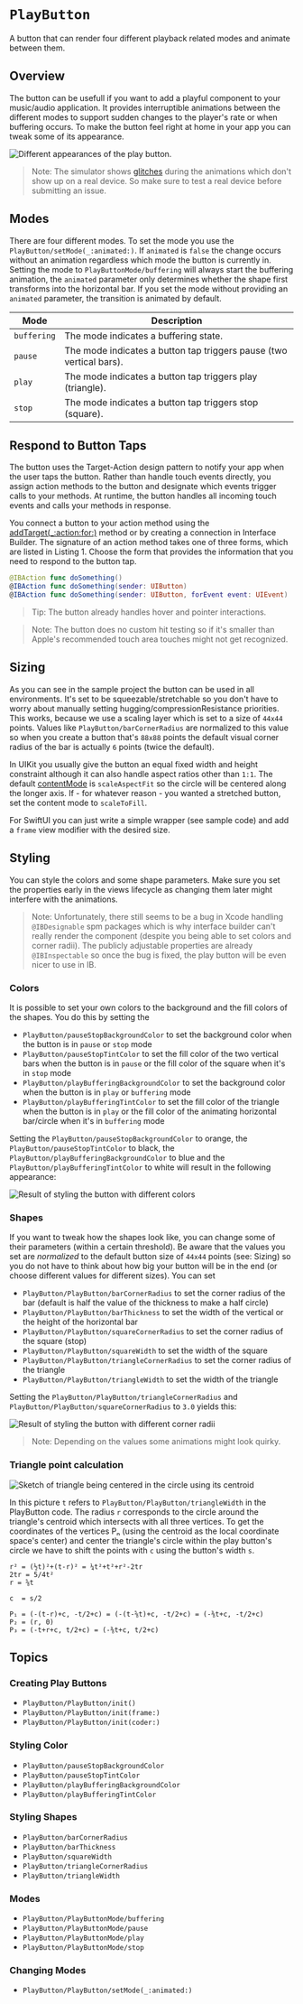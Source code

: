 # ``PlayButton``

A button that can render four different playback related modes and animate between them.

## Overview

The button can be usefull if you want to add a playful component to your music/audio application. It provides interruptible animations between the different modes to support sudden changes to the player's rate or when buffering occurs. To make the button feel right at home in your app you can tweak some of its appearance. 

![Different appearances of the play button.](play-button-overview.png)

> Note: The simulator shows [glitches](https://stackoverflow.com/questions/65472584/calayer-path-animation-flickers-when-stopping-and-starting-again) during the animations which don't show up on a real device. So make sure to test a real device before submitting an issue. 

## Modes

There are four different modes. To set the mode you use the ``PlayButton/setMode(_:animated:)``. If `animated` is `false` the change occurs without an animation regardless which mode the button is currently in. Setting the mode to ``PlayButtonMode/buffering`` will always start the buffering animation, the `animated` parameter only determines whether the shape first transforms into the horizontal bar. If you set the mode without providing an `animated` parameter, the transition is animated by default.  

| Mode         | Description                                                         |
| ------------ | ------------------------------------------------------------------- | 
| `buffering`  | The mode indicates a buffering state.                               |
| `pause`      | The mode indicates a button tap triggers pause (two vertical bars). |
| `play`       | The mode indicates a button tap triggers play (triangle).           |
| `stop`       | The mode indicates a button tap triggers stop (square).             |

## Respond to Button Taps

The button uses the Target-Action design pattern to notify your app when the user taps the button. Rather than handle touch events directly, you assign action methods to the button and designate which events trigger calls to your methods. At runtime, the button handles all incoming touch events and calls your methods in response.

You connect a button to your action method using the [addTarget(_:action:for:)](https://developer.apple.com/documentation/uikit/uicontrol/1618259-addtarget) method or by creating a connection in Interface Builder. The signature of an action method takes one of three forms, which are listed in Listing 1. Choose the form that provides the information that you need to respond to the button tap.

```swift
@IBAction func doSomething()
@IBAction func doSomething(sender: UIButton)
@IBAction func doSomething(sender: UIButton, forEvent event: UIEvent)
```

> Tip: The button already handles hover and pointer interactions.

> Note: The button does no custom hit testing so if it's smaller than Apple's recommended touch area touches might not get recognized.

## Sizing

As you can see in the sample project the button can be used in all environments. It's set to be squeezable/stretchable so you don't have to worry about manually setting hugging/compressionResistance priorities. This works, because we use a scaling layer which is set to a size of `44x44` points. Values like ``PlayButton/barCornerRadius`` are normalized to this value so when you create a button that's `88x88` points the default visual corner radius of the bar is actually `6` points (twice the default). 

In UIKit you usually give the button an equal fixed width and height constraint although it can also handle aspect ratios other than `1:1`. The default [contentMode](https://developer.apple.com/documentation/uikit/uiview/1622619-contentmode) is `scaleAspectFit` so the circle will be centered along the longer axis. If - for whatever reason - you wanted a stretched button, set the content mode to `scaleToFill`.

For SwiftUI you can just write a simple wrapper (see sample code) and add a `frame` view modifier with the desired size.

## Styling

You can style the colors and some shape parameters. Make sure you set the properties early in the views lifecycle as changing them later might interfere with the animations.

> Note: Unfortunately, there still seems to be a bug in Xcode handling `@IBDesignable` spm packages which is why interface builder can't really render the component (despite you being able to set colors and corner radii). The publicly adjustable properties are already `@IBInspectable` so once the bug is fixed, the play button will be even nicer to use in IB. 

### Colors

It is possible to set your own colors to the background and the fill colors of the shapes. You do this by setting the
- ``PlayButton/pauseStopBackgroundColor`` to set the background color when the button is in `pause` or `stop` mode
- ``PlayButton/pauseStopTintColor`` to set the fill color of the two vertical bars when the button is in `pause` or the fill color of the square when it's in `stop` mode
- ``PlayButton/playBufferingBackgroundColor`` to set the background color when the button is in `play` or `buffering` mode
- ``PlayButton/playBufferingTintColor`` to set the fill color of the triangle when the button is in `play` or the fill color of the animating horizontal bar/circle when it's in `buffering` mode

Setting the ``PlayButton/pauseStopBackgroundColor`` to orange, the ``PlayButton/pauseStopTintColor`` to black, the ``PlayButton/playBufferingBackgroundColor`` to blue and the ``PlayButton/playBufferingTintColor`` to white will result in the following appearance:

![Result of styling the button with different colors](color-styling.png)

### Shapes

If you want to tweak how the shapes look like, you can change some of their parameters (within a certain threshold). Be aware that the values you set are *normalized* to the default button size of `44x44` points (see: Sizing) so you do not have to think about how big your button will be in the end (or choose different values for different sizes). You can set
- ``PlayButton/PlayButton/barCornerRadius`` to set the corner radius of the bar (default is half the value of the thickness to make a half circle) 
- ``PlayButton/PlayButton/barThickness`` to set the width of the vertical or the height of the horizontal bar
- ``PlayButton/PlayButton/squareCornerRadius`` to set the corner radius of the square (stop)
- ``PlayButton/PlayButton/squareWidth`` to set the width of the square
- ``PlayButton/PlayButton/triangleCornerRadius`` to set the corner radius of the triangle
- ``PlayButton/PlayButton/triangleWidth`` to set the width of the triangle

Setting the ``PlayButton/PlayButton/triangleCornerRadius`` and ``PlayButton/PlayButton/squareCornerRadius`` to `3.0` yields this:

![Result of styling the button with different corner radii](shape-styling.png)

> Note: Depending on the values some animations might look quirky.

### Triangle point calculation

![Sketch of triangle being centered in the circle using its centroid](trigonometry.png)

In this picture `t` refers to ``PlayButton/PlayButton/triangleWidth`` in the PlayButton code. The radius `r` corresponds to the circle around the triangle's centroid which intersects with all three vertices. To get the coordinates of the vertices Pₙ (using the centroid as the local coordinate space's center) and center the triangle's circle within the play button's circle we have to shift the points with `c` using the button's width `s`.

```
r² = (½t)²+(t-r)² = ¼t²+t²+r²-2tr
2tr = 5/4t²
r = ⅝t

c  = s/2

P₁ = (-(t-r)+c, -t/2+c) = (-(t-⅝t)+c, -t/2+c) = (-⅜t+c, -t/2+c)
P₂ = (r, 0)
P₃ = (-t+r+c, t/2+c) = (-⅜t+c, t/2+c)
```

## Topics

### Creating Play Buttons
- ``PlayButton/PlayButton/init()``
- ``PlayButton/PlayButton/init(frame:)``
- ``PlayButton/PlayButton/init(coder:)``

### Styling Color

- ``PlayButton/pauseStopBackgroundColor`` 
- ``PlayButton/pauseStopTintColor`` 
- ``PlayButton/playBufferingBackgroundColor`` 
- ``PlayButton/playBufferingTintColor`` 

### Styling Shapes

- ``PlayButton/barCornerRadius`` 
- ``PlayButton/barThickness`` 
- ``PlayButton/squareWidth`` 
- ``PlayButton/triangleCornerRadius`` 
- ``PlayButton/triangleWidth`` 

### Modes
- ``PlayButton/PlayButtonMode/buffering``
- ``PlayButton/PlayButtonMode/pause``
- ``PlayButton/PlayButtonMode/play``
- ``PlayButton/PlayButtonMode/stop``

### Changing Modes

- ``PlayButton/PlayButton/setMode(_:animated:)``
